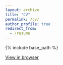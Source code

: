 ```yaml
---
layout: archive
title: "CV"
permalink: /cv/
author_profile: true
redirect_from:
  - /resume
---
```


{% include base_path %}

<a href="https://www.dropbox.com/scl/fi/gsfifjdzl0b26ctwmhurd/flake-jared-cv.pdf?rlkey=v2w4xt4rpcsjvjtxbosppl1qx&dl=0" target="_blank">View in browser</a>

<!-- ## Dissertation Committee

**Mark Bradshaw** (Chair) <br>
*Chairperson and Professor of Accounting*<br>
Boston College, Carroll School of Management<br>
+1 617-552-3831<br>
<a href="mailto:mark.bradshaw@bc.edu">mark.bradshaw@bc.edu</a>

**Lian Fen Lee** <br>
*Associate Professor of Accounting*<br>
Boston College, Carroll School of Management <br>
+1 617-552-3780<br>
<a href="mailto:lianfen.lee@bc.edu">lianfen.lee@bc.edu</a>

**Miao Liu** <br>
*Assistant Professor of Accounting*<br>
Boston College, Carroll School of Management <br>
+1 917-392-5887<br>
<a href="mailto:miao.Liu@bc.edu">miao.Liu@bc.edu</a>
 -->
<!-- or maybe??

<embed src="https://drive.google.com/file/d/1Ozx5GoYW8F_RxdKZ21ni9gkerSDIeU9q/view?usp=sharing" type="application/pdf">
 -->

<object data="/files/flake-jared-cv.pdf" type="application/pdf" width="500px" height="500px"></object>

<!-- <object data="https://drive.google.com/file/d/1Ozx5GoYW8F_RxdKZ21ni9gkerSDIeU9q/view?usp=sharing" type="application/pdf" width="700px" height="700px">
    <embed src="https://drive.google.com/file/d/1Ozx5GoYW8F_RxdKZ21ni9gkerSDIeU9q/view?usp=sharing">
        <p>This browser does not support PDFs. Please download the PDF to view it: <a href="https://drive.google.com/file/d/1Ozx5GoYW8F_RxdKZ21ni9gkerSDIeU9q/view?usp=sharing">Download PDF</a>.</p>
    </embed>
</object> -->

